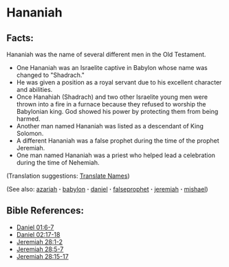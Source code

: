 # Hananiah #

## Facts: ##

Hananiah was the name of several different men in the Old Testament.

* One Hananiah was an Israelite captive in Babylon whose name was changed to "Shadrach."
* He was given a position as a royal servant due to his excellent character and abilities.
* Once Hanahiah (Shadrach) and two other Israelite young men were thrown into a fire in a furnace because they refused to worship the Babylonian king. God showed his power by protecting them from being harmed.
* Another man named Hananiah was listed as a descendant of King Solomon.
* A different Hananiah was a false prophet during the time of the prophet Jeremiah.
* One man named Hananiah was a priest who helped lead a celebration during the time of Nehemiah.

(Translation suggestions: [Translate Names](https://git.door43.org/Door43/en-ta-translate-vol1/src/master/content/translate_names.md))

(See also: [azariah](../other/azariah.md) **·** [babylon](../other/babylon.md) **·** [daniel](../other/daniel.md) **·** [falseprophet](../other/falseprophet.md) **·** [jeremiah](../other/jeremiah.md) **·** [mishael](../other/mishael.md))

## Bible References: ##

* [Daniel 01:6-7](https://door43.org/en/bible/notes/dan/01/06)
* [Daniel 02:17-18](https://door43.org/en/bible/notes/dan/02/17)
* [Jeremiah 28:1-2](https://door43.org/en/bible/notes/jer/28/01)
* [Jeremiah 28:5-7](https://door43.org/en/bible/notes/jer/28/05)
* [Jeremiah 28:15-17](https://door43.org/en/bible/notes/jer/28/15)

